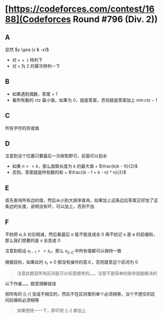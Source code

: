 # [https://codeforces.com/contest/1688](Codeforces Round #796 (Div. 2))

## A

显然 $y \geq (x & -x)$

- 对 `x = 1` 特判下
- 对 `x` 为 2 的幂次特判一下

## B

- 如果遇到偶数，答案 + 1
- 看所有数的 ctz 最小值，如果为 0，就是答案，否则就是答案加上 $\min ctz - 1$

## C

所有字符的异或值

## D

注意到没个位置只要最后一次收割即可，前面可以划水

- 如果 $n >= k$，那么就取长度为 $k$ 的最大值 + $\frac{k(k - 1)}{2}$
- 否则，答案就是所有数的和 + $\frac{(k - 1 + k - n) * n}{2}$

## E

首先查询所有边的值，然后从小到大排序查询，如果加上这条边后答案正好加了这条边的长度，说明没有环，可以加上，否则不加

## F

不妨把 $a, b$ 对应相减，然后看最后 $a$ 能不能变成全 $0$
再不妨记 $s$ 是 $a$ 的前缀和，那么我们想要的是 $s$ 全变成 $0$

注意到假设 $s_{l - 1} == s_r$，那么 $s_[l, r]$ 中所有值都可以保持一致

根据目标，如果此时 $s_r \neq 0$ 那没有操作的意义，否则就至这个区间为 0

> 注意此题目所有区间是可以任意顺序的。。。注意不是简单的排序就能解决的



以下作废。。。题意理解错误

把所有的 $[l, r]$ 变成不相交的，然后不在区间里的单个必须相等，没个不想交的区间前缀和必须相等

> 如果想统一一下，即可把 $[i, i]$ 都加上
